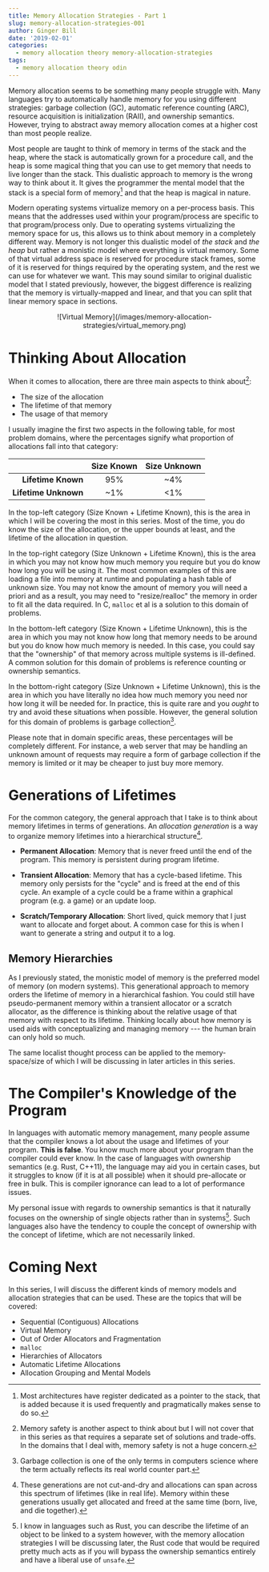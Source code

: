 ```yaml
---
title: Memory Allocation Strategies - Part 1
slug: memory-allocation-strategies-001
author: Ginger Bill
date: '2019-02-01'
categories:
  - memory allocation theory memory-allocation-strategies
tags:
  - memory allocation theory odin
---
```


Memory allocation seems to be something many people struggle with. Many languages try to automatically handle memory for you using different strategies: garbage collection (GC), automatic reference counting (ARC), resource acquisition is initialization (RAII), and ownership semantics. However, trying to abstract away memory allocation comes at a higher cost than most people realize.

Most people are taught to think of memory in terms of the stack and the heap, where the stack is automatically grown for a procedure call, and the heap is some magical thing that you can use to get memory that needs to live longer than the stack. This dualistic approach to memory is the wrong way to think about it. It gives the programmer the mental model that the stack is a special form of memory[^stack-pointer] and that the heap is magical in nature.
[^stack-pointer]: Most architectures have register dedicated as a pointer to the stack, that is added because it is used frequently and pragmatically makes sense to do so.

Modern operating systems virtualize memory on a per-process basis. This means that the addresses used within your program/process are specific to that program/process only. Due to operating systems virtualizing the memory space for us, this allows us to think about memory in a completely different way. Memory is not longer this dualistic model of _the stack_ and _the heap_ but rather a monistic model where everything is virtual memory. Some of that virtual address space is reserved for procedure stack frames, some of it is reserved for things required by the operating system, and the rest we can use for whatever we want. This may sound similar to original dualistic model that I stated previously, however, the biggest difference is realizing that the memory is virtually-mapped and linear, and that you can split that linear memory space in sections.

<center>
![Virtual Memory](/images/memory-allocation-strategies/virtual_memory.png)
</center>

# Thinking About Allocation

When it comes to allocation, there are three main aspects to think about[^fourth-aspect]:
[^fourth-aspect]: Memory safety is another aspect to think about but I will not cover that in this series as that requires a separate set of solutions and trade-offs. In the domains that I deal with, memory safety is not a huge concern.

* The size of the allocation
* The lifetime of that memory
* The usage of that memory

I usually imagine the first two aspects in the following table, for most problem domains, where the percentages signify what proportion of allocations fall into that category:

|                      | Size Known | Size Unknown |
|---------------------:|:----------:|:------------:|
| **Lifetime Known**   | 95%        | ~4%          |
| **Lifetime Unknown** | ~1%        | <1%          |


In the top-left category (Size Known + Lifetime Known), this is the area in which I will be covering the most in this series. Most of the time, you do know the size of the allocation, or the upper bounds at least, and the lifetime of the allocation in question.

In the top-right category (Size Unknown + Lifetime Known), this is the area in which you may not know how much memory you require but you do know how long you will be using it. The most common examples of this are loading a file into memory at runtime and populating a hash table of unknown size. You may not know the amount of memory you will need a priori and as a result, you may need to "resize/realloc" the memory in order to fit all the data required. In C, `malloc` et al is a solution to this domain of problems.

In the bottom-left category (Size Known + Lifetime Unknown), this is the area in which you may not know how long that memory needs to be around but you do know how much memory is needed. In this case, you could say that the "ownership" of that memory across multiple systems is ill-defined. A common solution for this domain of problems is reference counting or ownership semantics.

In the bottom-right category (Size Unknown + Lifetime Unknown), this is the area in which you have literally no idea how much memory you need nor how long it will be needed for. In practice, this is quite rare and you _ought_ to try and avoid these situations when possible. However, the general solution for this domain of problems is garbage collection[^garbage-collection].

[^garbage-collection]: Garbage collection is one of the only terms in computers science where the term actually reflects its real world counter part.

Please note that in domain specific areas, these percentages will be completely different. For instance, a web server that may be handling an unknown amount of requests may require a form of garbage collection if the memory is limited or it may be cheaper to just buy more memory.


# Generations of Lifetimes

For the common category, the general approach that I take is to think about memory lifetimes in terms of generations. An _allocation generation_ is a way to organize memory lifetimes into a hierarchical structure[^generation-cut-and-dry].
[^generation-cut-and-dry]: These generations are not cut-and-dry and allocations can span across this spectrum of lifetimes (like in real life).
Memory within these generations usually get allocated and freed at the same time (born, live, and die together).

* **Permanent Allocation**: Memory that is never freed until the end of the program. This memory is persistent during program lifetime.

* **Transient Allocation**: Memory that has a cycle-based lifetime. This memory only persists for the "cycle" and is freed at the end of this cycle. An example of a cycle could be a frame within a graphical program (e.g. a game) or an update loop.

* **Scratch/Temporary Allocation**: Short lived, quick memory that I just want to allocate and forget about. A common case for this is when I want to generate a string and output it to a log.


## Memory Hierarchies

As I previously stated, the monistic model of memory is the preferred model of memory (on modern systems). This generational approach to memory orders the lifetime of memory in a hierarchical fashion. You could still have pseudo-permanent memory within a transient allocator or a scratch allocator, as the difference is thinking about the relative usage of that memory with respect to its lifetime. Thinking locally about how memory is used aids with conceptualizing and managing memory --- the human brain can only hold so much.

The same localist thought process can be applied to the memory-space/size of which I will be discussing in later articles in this series.


# The Compiler's Knowledge of the Program

In languages with automatic memory management, many people assume that the compiler knows a lot about the usage and lifetimes of your program. __This is false__. You know much more about your program than the compiler could ever know. In the case of languages with ownership semantics (e.g. Rust, C++11), the language may aid you in certain cases, but it struggles to know (if it is at all possible) when it should pre-allocate or free in bulk. This is compiler ignorance can lead to a lot of performance issues.

My personal issue with regards to ownership semantics is that it naturally focuses on the ownership of single objects rather than in systems[^ownership-systems]. Such languages also have the tendency to couple the concept of ownership with the concept of lifetime, which are not necessarily linked.

[^ownership-systems]: I know in languages such as Rust, you can describe the lifetime of an object to be linked to a system however, with the memory allocation strategies I will be discussing later, the Rust code that would be required pretty much acts as if you will bypass the ownership semantics entirely and have a liberal use of `unsafe`.


# Coming Next

In this series, I will discuss the different kinds of memory models and allocation strategies that can be used. These are the topics that will be covered:

* Sequential (Contiguous) Allocations
* Virtual Memory
* Out of Order Allocators and Fragmentation
* `malloc`
* Hierarchies of Allocators
* Automatic Lifetime Allocations
* Allocation Grouping and Mental Models
